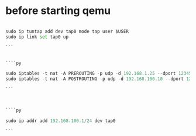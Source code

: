# before starting qemu 


````py

sudo ip tuntap add dev tap0 mode tap user $USER
sudo ip link set tap0 up

```


````py

sudo iptables -t nat -A PREROUTING -p udp -d 192.168.1.25 --dport 12345 -j DNAT --to-destination 192.168.100.10:12345
sudo iptables -t nat -A POSTROUTING -p udp -d 192.168.100.10 --dport 12345 -j MASQUERADE

```



````py

sudo ip addr add 192.168.100.1/24 dev tap0

```

